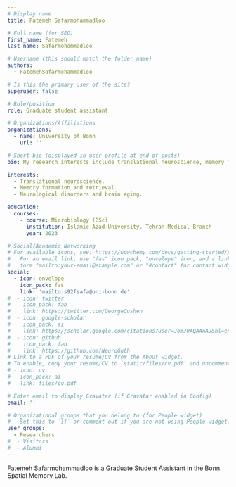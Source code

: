 ```yaml
---
# Display name
title: Fatemeh Safarmohammadloo

# Full name (for SEO)
first_name: Fatemeh
last_name: Safarmohammadloo

# Username (this should match the folder name)
authors:
  - FatemehSafarmohammadloo

# Is this the primary user of the site?
superuser: false

# Role/position
role: Graduate student assistant

# Organizations/Affiliations
organizations:
  - name: University of Bonn
    url: ''

# Short bio (displayed in user profile at end of posts)
bio: My research interests include translational neuroscience, memory formation and retrieval particularly in the context of cognitive neuroscience, neurological disorders and brain aging.

interests:
  - Translational neuroscience.
  - Memory formation and retrieval.
  - Neurological disorders and brain aging.

education:
  courses:
    - course: Microbiology (BSc)
      institution: Islamic Azad University, Tehran Medical Branch
      year: 2023

# Social/Academic Networking
# For available icons, see: https://wowchemy.com/docs/getting-started/page-builder/#icons
#   For an email link, use "fas" icon pack, "envelope" icon, and a link in the
#   form "mailto:your-email@example.com" or "#contact" for contact widget.
social:
  - icon: envelope
    icon_pack: fas
    link: 'mailto:s92fsafa@uni-bonn.de'
#  - icon: twitter
#    icon_pack: fab
#    link: https://twitter.com/GeorgeCushen
#  - icon: google-scholar
#    icon_pack: ai
#    link: https://scholar.google.com/citations?user=JomJ0AQAAAAJ&hl=en&oi=ao
#  - icon: github
#    icon_pack: fab
#    link: https://github.com/NeuroGuth
# Link to a PDF of your resume/CV from the About widget.
# To enable, copy your resume/CV to `static/files/cv.pdf` and uncomment the lines below.
# - icon: cv
#   icon_pack: ai
#   link: files/cv.pdf

# Enter email to display Gravatar (if Gravatar enabled in Config)
email: ''

# Organizational groups that you belong to (for People widget)
#   Set this to `[]` or comment out if you are not using People widget.
user_groups:
  - Researchers
#  - Visitors
#  - Alumni
---
```


Fatemeh Safarmohammadloo is a Graduate Student Assistant in the Bonn Spatial Memory Lab.